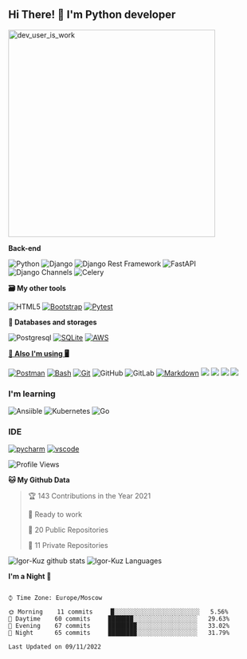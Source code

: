 <h2>Hi There! 👋 I'm Python developer</h2>


<img src="https://cdn.dribbble.com/users/962321/screenshots/2788167/gif_13.gif" width="415" alt="dev_user_is_work">


**Back-end**

![Python](https://img.shields.io/badge/-Python-black?style=flat-square&logo=Python)
![Django](https://img.shields.io/badge/-Django-0aad48?style=flat-square&logo=Django)
![Django Rest Framework](https://img.shields.io/badge/DRF-red?style=flat-square&logo=Django)
![FastAPI](https://img.shields.io/badge/-FastAPI-%2300C7B7?style=flat-square&logo=FastAPI)
![Django Channels](https://img.shields.io/badge/-Django_Channels-46a2f1?style=flat-square&logo=Django)
![Celery](https://img.shields.io/badge/-Celery-%2300C7B7?style=flat-square&logo=Celery)

**🗃 My other tools** 


![HTML5](https://img.shields.io/badge/-HTML5-%23E44D27?style=flat-square&logo=html5&logoColor=ffffff)
<a href="https://getbootstrap.com"><img alt="Bootstrap" src="https://img.shields.io/badge/Bootstrap-7952B3.svg?style=for-the-badge&logo=bootstrap&logoColor=white"></a>
 <a href="https://docs.pytest.org/"><img alt="Pytest" src="https://img.shields.io/badge/Pytest-0A9EDC.svg?style=for-the-badge&logo=pytest&logoColor=white"></a>
 


**🏦 Databases and storages**

![Postgresql](https://img.shields.io/badge/-Postgresql-%232c3e50?style=flat-square&logo=Postgresql)
<a href="https://www.sqlite.org/index.html"><img alt="SQLite" src ="https://img.shields.io/badge/SQLite-07405e.svg?style=for-the-badge&logo=sqlite&logoColor=white"></a>
<a href="https://aws.amazon.com"><img alt="AWS" src ="https://img.shields.io/badge/AWS-%23FF9900.svg?style=for-the-badge&logo=amazon-aws&logoColor=white">
</br>

**💽 Also I'm using 🖥**

<a href="https://www.postman.com"><img alt="Postman" src="https://img.shields.io/badge/Postman-FF6C37?style=for-the-badge&logo=postman&logoColor=white"></a>
<a href="https://www.gnu.org/software/bash/"><img alt="Bash" src="https://img.shields.io/badge/Bash-121011.svg?style=for-the-badge&logo=gnu-bash&logoColor=blue"></a>
<a href="https://git-scm.com"><img alt="Git" src ="https://img.shields.io/badge/Git-F05033.svg?style=for-the-badge&logo=git&logoColor=white"></a>
![GitHub](https://img.shields.io/badge/-GitHub-181717?style=flat-square&logo=github)
![GitLab](https://img.shields.io/badge/-GitLab-FCA121?style=flat-square&logo=gitlab)
<a href="https://github.com/adam-p/markdown-here/wiki/Markdown-Cheatsheet"><img alt="Markdown" src="https://img.shields.io/badge/Markdown-000000.svg?style=for-the-badge&logo=markdown&logoColor=white"></a>
<a href="https://ubuntu.com"><img src="https://img.shields.io/badge/-Ubuntu-black.svg?style=for-the-badge&logo=Ubuntu&logoColor=red"/></a>
<a href="https://www.docker.com"><img src="https://img.shields.io/badge/docker%20-%230db7ed.svg?style=for-the-badge&logo=docker&logoColor=white"/></a>
<a href="https://www.linux.org"><img src="https://img.shields.io/badge/-Linux-white.svg?style=for-the-badge&logo=Linux&logoColor=black"/></a>
<a href="https://nginx.org"><img src="https://img.shields.io/badge/-Nginx%20-%23009639.svg?style=for-the-badge&logo=nginx&logoColor=white"/></a> 
<a href="https://farath.com/content/images/2021/06/z1cd1n2e6g2i6492lkhh.jpg"></a>

### I'm learning


![Ansiible](https://avatars.steamstatic.com/faaf15f2a8174a968df1d960e643c79b8ec7d44c_medium.jpg)
![Kubernetes](https://fastenv.io/images/clients-logo/clients-logo-1.png)
![Go](https://img.shields.io/badge/-Go-grey?style=flat-square&logo=go)

### IDE

<p>
    <a href="https://www.jetbrains.com/ru-ru/pycharm/"><img alt="pycharm" src="https://img.shields.io/badge/pycharm-143?style=for-the-badge&logo=pycharm&logoColor=black&color=black&labelColor=green"></a>
    <a href="https://code.visualstudio.com"><img alt="vscode" src="https://img.shields.io/badge/VisualStudioCode-0078d7.svg?style=for-the-badge&logo=visual-studio-code&logoColor=white"></a>
</p>



<!--START_SECTION:waka-->
![Profile Views](http://img.shields.io/badge/Profile%20Views-95-blue)

**🐱 My Github Data** 

> 🏆 143 Contributions in the Year 2021
 > 
> 💼 Ready to work
 > 
> 📜 20 Public Repositories 
 > 
> 🔑 11 Private Repositories  
 > 



![Igor-Kuz github stats](https://github-readme-stats.vercel.app/api?username=Igor-Kuz&show_icons=true&theme=dracula&include_all_commits=true&count_private=true)
![Igor-Kuz Languages](https://github-readme-stats.vercel.app/api/top-langs/?username=Igor-Kuz&layout=compact&count_private=true&theme=gruvbox)


**I'm a Night 🦉** 

```text

⌚︎ Time Zone: Europe/Moscow

🌞 Morning    11 commits     █░░░░░░░░░░░░░░░░░░░░░░░░   5.56% 
🌆 Daytime    60 commits     ███████░░░░░░░░░░░░░░░░░░   29.63% 
🌃 Evening    67 commits     ████████░░░░░░░░░░░░░░░░░   33.02% 
🌙 Night      65 commits     ████████░░░░░░░░░░░░░░░░░   31.79%

```

```text
Last Updated on 09/11/2022

```
